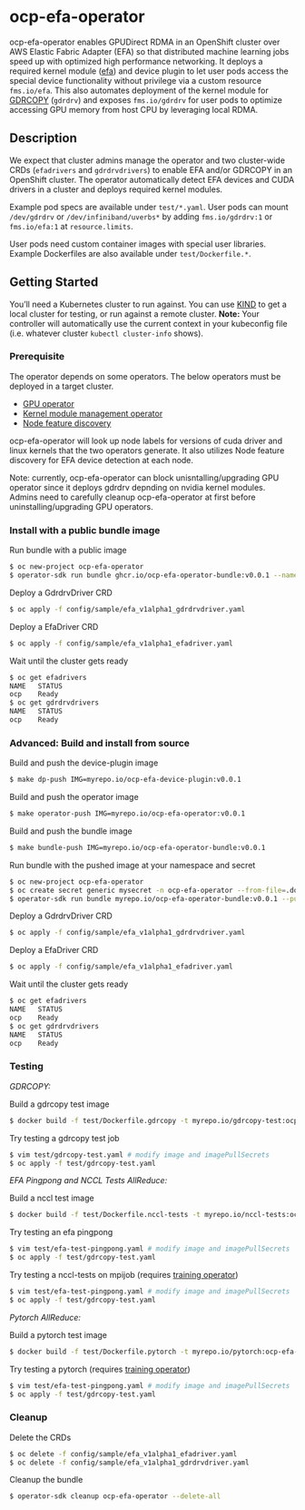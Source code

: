 # ocp-efa-operator

ocp-efa-operator enables GPUDirect RDMA in an OpenShift cluster over AWS Elastic Fabric Adapter (EFA) so that distributed machine learning jobs speed up with optimized high performance networking. It deploys a required kernel module ([efa](https://github.com/amzn/amzn-drivers/tree/master/kernel/linux/efa)) and device plugin to let user pods access the special device functionality without privilege via a custom resource `fms.io/efa`. This also automates deployment of the kernel module for [GDRCOPY](https://github.com/NVIDIA/gdrcopy) (`gdrdrv`) and exposes `fms.io/gdrdrv` for user pods to optimize accessing GPU memory from host CPU by leveraging local RDMA.

## Description

We expect that cluster admins manage the operator and two cluster-wide CRDs (`efadrivers` and `gdrdrvdrivers`) to enable EFA and/or GDRCOPY in an OpenShift cluster.
The operator automatically detect EFA devices and CUDA drivers in a cluster and deploys required kernel modules.

Example pod specs are available under `test/*.yaml`. User pods can mount `/dev/gdrdrv` or `/dev/infiniband/uverbs*` by adding `fms.io/gdrdrv:1` or `fms.io/efa:1` at `resource.limits`.

User pods need custom container images with special user libraries.
Example Dockerfiles are also available under `test/Dockerfile.*`.

## Getting Started
You’ll need a Kubernetes cluster to run against. You can use [KIND](https://sigs.k8s.io/kind) to get a local cluster for testing, or run against a remote cluster.
**Note:** Your controller will automatically use the current context in your kubeconfig file (i.e. whatever cluster `kubectl cluster-info` shows).

### Prerequisite

The operator depends on some operators. The below operators must be deployed in a target cluster.

+ [GPU operator](https://github.com/NVIDIA/gpu-operator)
+ [Kernel module management operator](https://github.com/kubernetes-sigs/kernel-module-management)
+ [Node feature discovery](https://github.com/openshift/node-feature-discovery)

ocp-efa-operator will look up node labels for versions of cuda driver and linux kernels that the two operators generate.
It also utilizes Node feature discovery for EFA device detection at each node.

Note: currently, ocp-efa-operator can block unisntalling/upgrading GPU operator since it deploys gdrdrv depnding on nvidia kernel modules.
Admins need to carefully cleanup ocp-efa-operator at first before uninstalling/upgrading GPU operators.


### Install with a public bundle image

Run bundle with a public image
```bash
$ oc new-project ocp-efa-operator
$ operator-sdk run bundle ghcr.io/ocp-efa-operator-bundle:v0.0.1 --namespace ocp-efa-operator
```

Deploy a GdrdrvDriver CRD
```bash
$ oc apply -f config/sample/efa_v1alpha1_gdrdrvdriver.yaml
```

Deploy a EfaDriver CRD
```bash
$ oc apply -f config/sample/efa_v1alpha1_efadriver.yaml
```

Wait until the cluster gets ready
```bash
$ oc get efadrivers
NAME   STATUS
ocp    Ready
$ oc get gdrdrvdrivers
NAME   STATUS
ocp    Ready
```

### Advanced: Build and install from source

Build and push the device-plugin image
```bash
$ make dp-push IMG=myrepo.io/ocp-efa-device-plugin:v0.0.1
```

Build and push the operator image
```bash
$ make operator-push IMG=myrepo.io/ocp-efa-operator:v0.0.1
```

Build and push the bundle image
```bash
$ make bundle-push IMG=myrepo.io/ocp-efa-operator-bundle:v0.0.1
```

Run bundle with the pushed image at your namespace and secret
```bash
$ oc new-project ocp-efa-operator
$ oc create secret generic mysecret -n ocp-efa-operator --from-file=.dockerconfigfile=my.docker.config --type=kubernetes.io/dockerconfigjson
$ operator-sdk run bundle myrepo.io/ocp-efa-operator-bundle:v0.0.1 --pull-secret-name mysecret --namespace ocp-efa-operator
```

Deploy a GdrdrvDriver CRD
```bash
$ oc apply -f config/sample/efa_v1alpha1_gdrdrvdriver.yaml
```

Deploy a EfaDriver CRD
```bash
$ oc apply -f config/sample/efa_v1alpha1_efadriver.yaml
```

Wait until the cluster gets ready
```bash
$ oc get efadrivers
NAME   STATUS
ocp    Ready
$ oc get gdrdrvdrivers
NAME   STATUS
ocp    Ready
```

### Testing

*GDRCOPY:*

Build a gdrcopy test image
```bash
$ docker build -f test/Dockerfile.gdrcopy -t myrepo.io/gdrcopy-test:ocp-efa-v0.0.1 ./test
```

Try testing a gdrcopy test job
```bash
$ vim test/gdrcopy-test.yaml # modify image and imagePullSecrets
$ oc apply -f test/gdrcopy-test.yaml
```

*EFA Pingpong and NCCL Tests AllReduce:*

Build a nccl test image
```bash
$ docker build -f test/Dockerfile.nccl-tests -t myrepo.io/nccl-tests:ocp-efa-v0.0.1 ./test
```

Try testing an efa pingpong
```bash
$ vim test/efa-test-pingpong.yaml # modify image and imagePullSecrets
$ oc apply -f test/gdrcopy-test.yaml
```

Try testing a nccl-tests on mpijob (requires [training operator](https://github.com/kubeflow/training-operator))
```bash
$ vim test/efa-test-pingpong.yaml # modify image and imagePullSecrets
$ oc apply -f test/gdrcopy-test.yaml
```

*Pytorch AllReduce:*

Build a pytorch test image
```bash
$ docker build -f test/Dockerfile.pytorch -t myrepo.io/pytorch:ocp-efa-v0.0.1 ./test
```

Try testing a pytorch (requires [training operator](https://github.com/kubeflow/training-operator))
```bash
$ vim test/efa-test-pingpong.yaml # modify image and imagePullSecrets
$ oc apply -f test/gdrcopy-test.yaml
```

### Cleanup

Delete the CRDs
```bash
$ oc delete -f config/sample/efa_v1alpha1_efadriver.yaml
$ oc delete -f config/sample/efa_v1alpha1_gdrdrvdriver.yaml
```

Cleanup the bundle
```bash
$ operator-sdk cleanup ocp-efa-operator --delete-all
```
